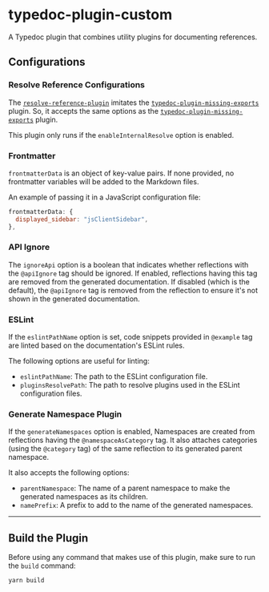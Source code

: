 # typedoc-plugin-custom

A Typedoc plugin that combines utility plugins for documenting references.

## Configurations

### Resolve Reference Configurations

The [`resolve-reference-plugin`](./src/resolve-references-plugin.ts) imitates the [`typedoc-plugin-missing-exports`](https://www.npmjs.com/package/typedoc-plugin-missing-exports) plugin. So, it accepts the same options as the [`typedoc-plugin-missing-exports`](https://www.npmjs.com/package/typedoc-plugin-missing-exports) plugin.

This plugin only runs if the `enableInternalResolve` option is enabled.

### Frontmatter

`frontmatterData` is an object of key-value pairs. If none provided, no frontmatter variables will be added to the Markdown files.

An example of passing it in a JavaScript configuration file:

```js
frontmatterData: {
  displayed_sidebar: "jsClientSidebar",
},
```

### API Ignore

The `ignoreApi` option is a boolean that indicates whether reflections with the `@apiIgnore` tag should be ignored. If enabled, reflections having this tag are removed from the generated documentation. If disabled (which is the default), the `@apiIgnore` tag is removed from the reflection to ensure it's not shown in the generated documentation.

### ESLint

If the `eslintPathName` option is set, code snippets provided in `@example` tag are linted based on the documentation's ESLint rules.

The following options are useful for linting:

- `eslintPathName`: The path to the ESLint configuration file.
- `pluginsResolvePath`: The path to resolve plugins used in the ESLint configuration files.

### Generate Namespace Plugin

If the `generateNamespaces` option is enabled, Namespaces are created from reflections having the `@namespaceAsCategory` tag. It also attaches categories (using the `@category` tag) of the same reflection to its generated parent namespace.

It also accepts the following options:

- `parentNamespace`: The name of a parent namespace to make the generated namespaces as its children.
- `namePrefix`: A prefix to add to the name of the generated namespaces.

---

## Build the Plugin

Before using any command that makes use of this plugin, make sure to run the `build` command:

```bash
yarn build
```

